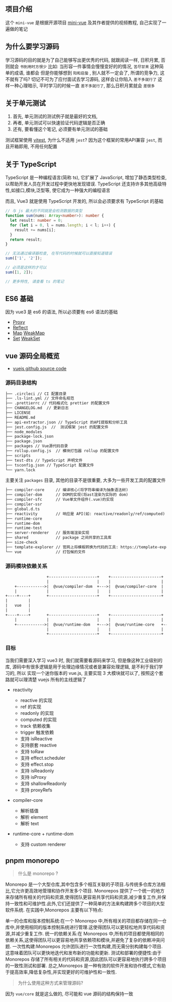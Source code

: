 

## 项目介绍

这个 `mini-vue` 是根据开源项目 [mini-vue](https://github.com/cuixiaorui/mini-vue) 及其作者提供的视频教程, 自己实现了一遍做的笔记

## 为什么要学习源码

学习源码的目的就是为了自己能够写出更优秀的代码, 就跟阅读一样, 日积月累, 否则就会 `书到用时方恨少`
比如: 当形容一件事情会慢慢变好的的情况, `苦尽甘来` 这种简单的成语, 谁都会
但是你能够想到 `阳和启蛰` , 别人就不一定会了, 所谓的竞争力, 这不就有了吗?
切记不可为了应付面试去学习源码, 这样会让你陷入 `差不多就行了` 这样一种心理暗示,
平时学习的时候一直 `差不多就行了`, 那么日积月累就会 `差很多`

## 关于单元测试

1. 首先, 单元测试的测试例子就是最好的文档,
2. 再者, 单元测试可以快速验证代码逻辑是否正确
3. 还有, 要看懂这个笔记, 必须要有单元测试的基础

测试框架使用 [vitest](https://vitest.dev/), 为什么不适用 `jest`? 因为这个框架的常用API兼容 `jest`, 而且开箱即用, 不用任何配置

## 关于 TypeScript

TypeScript 是一种编程语言(简称 ts), 它扩展了 JavaScript,
增加了静态类型检查, 以帮助开发人员在开发过程中更快地发现错误.
TypeScript 还支持许多其他高级特性,如接口,模块,泛型等, 使它成为一种强大的编程语言

而且, Vue3 就是使用 TypeScript 开发的, 所以会必须要求有 TypeScript 的基础

```ts
// 与 js 最大的不同就是会检测数据的类型
function sum(nums: Array<number>): number {
  let result: number = 0;
  for (let i = 0, l = nums.length; i < l; i++) {
    result += nums[i];
  }
  return result;
}

// 无法通过编译器检查, 在写代码的时候就可以直接知道错误
sum(['1', '2']);

// 必须是这样的才可以
sum([1, 2]);

// 更多特性, 请查看 ts 的笔记
```

## ES6 基础

因为 vue3 是 es6 的语法, 所以必须要有 es6 语法的基础

- [Proxy](https://developer.mozilla.org/zh-CN/docs/Web/JavaScript/Reference/Global_Objects/Proxy)
- [Reflect](https://developer.mozilla.org/zh-CN/docs/Web/JavaScript/Reference/Global_Objects/Reflect)
- [Map](https://developer.mozilla.org/zh-CN/docs/Web/JavaScript/Reference/Global_Objects/Map) [WeakMap](https://developer.mozilla.org/zh-CN/docs/Web/JavaScript/Reference/Global_Objects/WeakMap)
- [Set](https://developer.mozilla.org/zh-CN/docs/Web/JavaScript/Reference/Global_Objects/Set) [WeakSet](https://developer.mozilla.org/zh-CN/docs/Web/JavaScript/Reference/Global_Objects/WeakSet)

## vue 源码全局概览

- [vuejs github source code](https://github.com/vuejs/core)

### 源码目录结构

```txt
├── .circleci // CI 配置目录
├── .ls-lint.yml // 文件命名规范
├── .prettierrc // 代码格式化 prettier 的配置文件
├── CHANGELOG.md  // 更新日志
├── LICENSE
├── README.md
├── api-extractor.json // TypeScript 的API提取和分析工具
├── jest.config.js  //  测试框架 jest 的配置文件
├── node_modules
├── package-lock.json
├── package.json
├── packages // Vue源代码目录
├── rollup.config.js  // 模块打包器 rollup 的配置文件
├── scripts
├── test-dts // TypeScript 声明文件
├── tsconfig.json // TypeScript 配置文件
└── yarn.lock
```

主要关注 `packages` 目录, 其他的目录不是很重要, 大多为一些开发工具的配置文件

```txt
├── compiler-core     // 编译核心(将字符串编译为抽象语法树)
├── compiler-dom      // DOM的实现(将ast渲染为实际的 dom)
├── compiler-sfc      // Vue单文件组件(.vue)的实现
├── compiler-ssr
├── global.d.ts
├── reactivity        // 响应是 API(如: reactive/readonly/ref/computed)
├── runtime-core
├── runtime-dom
├── runtime-test
├── server-renderer   // 服务端渲染实现
├── shared            // package 之间共享的工具库
├── size-check
├── template-explorer // 官网上将模板转换为代码的工具: https://template-explorer.vuejs.org/
└── vue               // 打包候的文件
```

### 源码模块依赖关系

```txt
                  +---------------------+    +----------------------+
                  |                     |    |                      |
    +------------>|  @vue/compiler-dom  +--->|  @vue/compiler-core  |
    |             |                     |    |                      |
+----+----+       +---------------------+    +----------------------+
|         |
|   vue   |
|         |
+----+----+       +---------------------+    +----------------------+    +-------------------+
    |             |                     |    |                      |    |                   |
    +------------>|  @vue/runtime-dom   +--->|  @vue/runtime-core   +--->|  @vue/reactivity  |
                  |                     |    |                      |    |                   |
                  +---------------------+    +----------------------+    +-------------------+
```

### 目标

当我们需要深入学习 vue3 时,
我们就需要看源码来学习,
但是像这种工业级别的库,
源码中有很多逻辑是用于处理边缘情况或者是兼容处理逻辑,
是不利于我们学习的, 所以 实现一个迷你版本的 vue.js,
主要实现 3 大模块就可以了, 按照这个套路就可以理清楚 vuejs 所有的主线逻辑了

- reactivity

  - reactive 的实现
  - ref 的实现
  - readonly 的实现
  - computed 的实现
  - track 依赖收集
  - trigger 触发依赖
  - 支持 isReactive
  - 支持嵌套 reactive
  - 支持 toRaw
  - 支持 effect.scheduler
  - 支持 effect.stop
  - 支持 isReadonly
  - 支持 isProxy
  - 支持 shallowReadonly
  - 支持 proxyRefs

- compiler-core

  - 解析插值
  - 解析 element
  - 解析 text

- runtime-core + runtime-dom
  - 支持 custom renderer

## pnpm monorepo

> 什么是 monorepo ?

Monorepo 是一个大型仓库,其中包含多个相互关联的子项目.与传统多仓库方法相比,它允许更高效地管理和协作开发多个项目.
Monorepos 提供了一个统一的地方来存储所有相关的代码和资源,使得团队更容易共享代码和资源,减少重复工作,并保持一致性和可维护性.此外,它们还提供了一种简单的方法来构建跨多个项目的大型软件系统.
在实践中,Monorepos 主要有以下特点:

单一的仓库和版本控制系统:在一个 Monorepo 中,所有相关的项目都存储在同一仓库中,并使用相同的版本控制系统进行管理.这使得团队可以更轻松地共享代码和资源,并减少重复工作.
统一的依赖关系:在 Monorepos 中,所有的项目都使用相同的依赖关系,这使得团队可以更容易地共享依赖项和模块,并避免了复杂的依赖冲突问题.
一次性构建:Monorepos 允许团队进行一次性构建,而无需分别构建每个项目.这意味着团队可以更快地迭代和发布新的功能和更新.
测试和部署的便捷性:由于 Monorepos 存储了所有相关的代码和资源,因此团队可以更容易地执行跨多个项目的一致性测试和部署.
总之,Monorepos 是一种有效的软件开发和协作模式,它有助于提高效率,降低复杂性,并实现更好的可维护性和一致性.

> 为什么使用这种方式来管理源码?

因为 `vue/core` 就是这么做的, 尽可能和 vue 源码的结构保持一致

